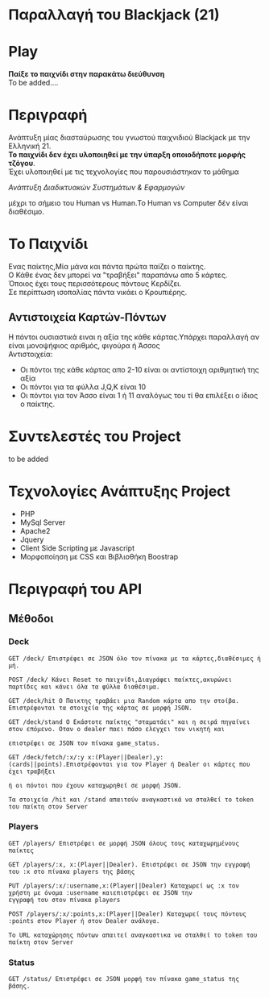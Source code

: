 # Παραλλαγή του Blackjack (21)
# Play  
**Παίξε το παιχνίδι στην παρακάτω διεύθυνση**  
To be added....
# Περιγραφή
Ανάπτυξη μίας διασταύρωσης του γνωστού παιχνιδιού Blackjack με την Ελληνική 21.  
**Το παιχνίδι δεν έχει υλοποιηθεί με την ύπαρξη οποιοδήποτε μορφής τζόγου**.  
Έχει υλοποιηθεί με τις τεχνολογίες που παρουσιάστηκαν το μάθημα

*Ανάπτυξη Διαδικτυακών Συστημάτων & Εφαρμογών*

μέχρι το σήμειο του Human vs Human.Το Human vs Computer δέν είναι διαθέσιμο.


# Το Παιχνίδι  
Ενας παίκτης,Μία μάνα και πάντα πρώτα παίζει ο παίκτης.  
Ο Κάθε ένας δεν μπορεί να "τραβήξει" παραπάνω απο 5 κάρτες.  
Όποιος έχει τους περισσότερους πόντους Κερδίζει.  
Σε περίπτωση ισοπαλίας πάντα νικάει ο Κρουπιέρης.  
## Αντιστοιχεία Καρτών-Πόντων  
Η πόντοι ουσιαστικά ειναι η αξία της κάθε κάρτας.Υπάρχει παραλλαγή αν είναι μονοψήφιος αριθμός, φιγούρα ή Άσσος    
Αντιστοιχεία:  
- Οι πόντοι της κάθε κάρτας απο 2-10 είναι οι αντίστοιχη αριθμητική της αξία  
- Οι πόντοι για τα φύλλα J,Q,K είναι 10  
- Οι πόντοι για τον Άσσο είναι 1 ή 11 αναλόγως του τί θα επιλέξει ο ίδιος ο παίκτης.     

# Συντελεστές του Project
to be added
# Τεχνολογίες Ανάπτυξης Project
- PHP
- MySql Server
- Apache2
- Jquery
- Client Side Scripting με Javascript
- Μορφοποίηση με CSS και Βιβλιοθήκη Boostrap

# Περιγραφή του API  
## Μέθοδοι 
### Deck  
```
GET /deck/ Επιστρέφει σε JSON όλο τον πίνακα με τα κάρτες,διαθέσιμες ή μή.
```  
```
POST /deck/ Κάνει Reset το παιχνίδι,Διαγράφει παίκτες,ακυρώνει παρτίδες και κάνει όλα τα φύλλα διαθέσιμα.
```  
```
GET /deck/hit Ο Παικτης τραβάει μια Random κάρτα απο την στοίβα. Επιστρέφονται τα στοιχεία της κάρτας σε μορφή JSON.
```  
```
GET /deck/stand Ο Εκάστοτε παίκτης "σταματάει" και η σειρά πηγαίνει στον επόμενο. Οταν ο dealer παει πάσο ελεγχει τον νικητή και 

επιστρέφει σε JSON τον πίνακα game_status.
```  
```
GET /deck/fetch/:x/:y x:(Player||Dealer),y:(cards||points).Επιστρέφονται για τον Player ή Dealer οι κάρτες που έχει τραβήξει  
    
ή οι πόντοι που έχουν καταχωρηθεί σε μορφή JSON.
``` 
```
Τα στοιχεία /hit και /stand απαιτούν αναγκαστικά να σταλθεί το token του παίκτη στον Server  
```

### Players

```
GET /players/ Επιστρέφει σε μορφή JSON όλους τους καταχωρημένους παίκτες
```  
```
GET /players/:x, x:(Player||Dealer). Επιστρέφει σε JSON την εγγραφή του :x στο πίνακα players της βάσης
```  
```
PUT /players/:x/:username,x:(Player||Dealer) Καταχωρεί ως :x τον χρήστη με όνομα :username καιεπιστρέφει σε JSON την            
εγγραφή του στον πίνακα players
```  
```
POST /players/:x/:points,x:(Player||Dealer) Καταχωρεί τους πόντους :points στον Player ή στον Dealer ανάλογα.
```  
```
Το URL καταχώρησης πόντων απαιτεί αναγκαστικα να σταλθεί το token του παίκτη στον Server
```

### Status  
```
GET /status/ Επιστρέφει σε JSON μορφή τον πίνακα game_status της βάσης.
```  
